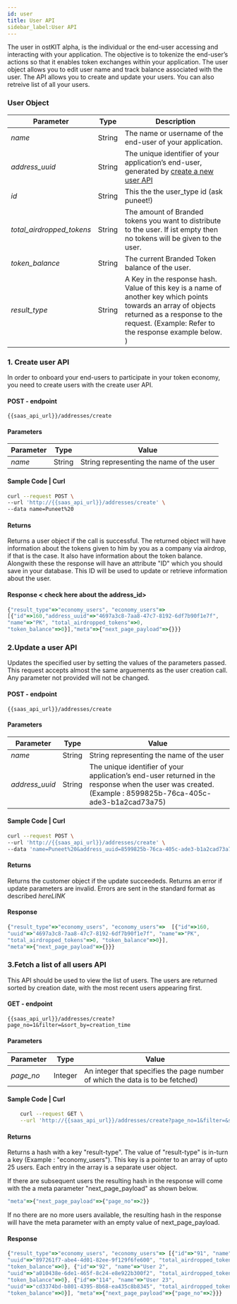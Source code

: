 ```yaml
---
id: user
title: User API 
sidebar_label:User API 
---
```



The user in ostKIT alpha, is the individual or the end-user accessing and interacting with your application. The objective is to tokenize the end-user’s actions so that it enables token exchanges within your application. The user object allows you to edit user name and track balance associated with the user. The API allows you to create and update your users. You can also retreive list of all your users. 

### User Object
| Parameter               | Type   | Description                                                                                   |
|-------------------------|--------|-----------------------------------------------------------------------------------------------|
| _name_                    | String | The name or username of the end-user of your application.                                      |
| _address_uuid_            | String | The unique identifier of your application’s end-user, generated by [create a new user API](http://localhost:3000/test-site/docs/user.html#1create-a-new-user-api) |
| _id_                      | String | This the the user_type id  (ask puneet!)                                                                   |
| _total_airdropped_tokens_ | String | The amount of Branded tokens you want to distribute to the user. If ist empty then no tokens will be given to the user.                                       |
| _token_balance_           | String | The current Branded Token balance of the user.                                                  |
| _result_type_             | String | A Key in the response hash. Value of this key is a name of another key which points towards an array of objects returned as a response to the request. (Example: Refer to the response example below. )                                    |
### 1. Create user API  
In order to onboard your end-users to participate in your token economy, you need to create users with the create user API.

#### POST - endpoint 
```url
{{saas_api_url}}/addresses/create
```

#### Parameters
| Parameter | Type   | Value  |
|-----------|--------|--------|
| _name_      | String | String representing the name of the user |

#### Sample Code | Curl 
```bash
curl --request POST \
--url 'http://{{saas_api_url}}/addresses/create' \
--data name=Puneet%20
```
#### Returns
Returns a user object if the call is successful. The returned object will have information about the tokens given to him by you as a company via airdrop, if that is the case. It also have information about the token balance. Alongwith these the response will have an attribute "ID" which you should save in your database. This ID will be used to update or retrieve information about the user.

#### Response < check here about the address_id>
```javascript
{"result_type"=>"economy_users", "economy_users"=>  
[{"id"=>160,"address_uuid"=>"4697a3c8-7aa8-47c7-8192-6df7b90f1e7f", 
"name"=>"PK", "total_airdropped_tokens"=>0, 
"token_balance"=>0}],"meta"=>{"next_page_payload"=>{}}}
```

### 2.Update a user API 
Updates the specified user by setting the values of the parameters passed. This request accepts almost the same arguements as the user creation call. Any parameter not provided will not be changed.

#### POST - endpoint
```url
{{saas_api_url}}/addresses/create
```

#### Parameters 
| Parameter    | Type   | Value                                           |
|--------------|--------|-------------------------------------------------|
| _name_         | String | String representing the name of the user                                |
| _address_uuid_ | String | The unique identifier of your application’s end-user returned in the response when the user was created. (Example : 8599825b-76ca-405c-ade3-b1a2cad73a75) |


#### Sample Code | Curl 
```bash
curl --request POST \
--url 'http://{{saas_api_url}}/addresses/create' \
--data 'name=Puneet%20&address_uuid=8599825b-76ca-405c-ade3-b1a2cad73a75'
```
#### Returns
Returns the customer object if the update succeededs. Returns an error if update parameters are invalid. Errors are sent in the standard format as described _*hereLINK*_

#### Response
```javascript
{"result_type"=>"economy_users", "economy_users"=>  [{"id"=>160,
"uuid"=>"4697a3c8-7aa8-47c7-8192-6df7b90f1e7f", "name"=>"PK",
"total_airdropped_tokens"=>0, "token_balance"=>0}],
"meta"=>{"next_page_payload"=>{}}}
```

### 3.Fetch a list of all users API
This API should be used to view the list of users. The users are returned sorted by creation date, with the most recent users  appearing first.

#### GET - endpoint
```url
{{saas_api_url}}/addresses/create?page_no=1&filter=&sort_by=creation_time
```

#### Parameters 
| Parameter | Type    | Value                                    |
|-----------|---------|------------------------------------------|
| _page_no_   | Integer | An integer that specifies the page number of which the data is to be fetched) |
 

#### Sample Code | Curl 
```bash
	curl --request GET \
  	--url 'http://{{saas_api_url}}/addresses/create?page_no=1&filter=&sort_by=creation_time'
```

#### Returns
Returns a hash with a key "result-type". The value of "result-type" is in-turn a key (Example : "economy_users"). This key is a pointer to an array of upto 25 users. Each entry in the array is a separate user object. 

If there are subsequent users the resulting hash in the response will come with the a meta parameter "next_page_payload" as shown below. 

```javascript
"meta"=>{"next_page_payload"=>{"page_no"=>2}}
```

If no there are no more users available, the resulting hash in the response will have the meta parameter with an empty value of next_page_payload.


#### Response
```javascript
{"result_type"=>"economy_users", "economy_users"=> [{"id"=>"91", "name"=>"User 0",
"uuid"=>"897261f7-abe4-4d01-82ee-9f129f6fe600", "total_airdropped_tokens"=>0,
"token_balance"=>0}, {"id"=>"92", "name"=>"User 2",
"uuid"=>"a010438e-6de1-465f-8c24-e8e922b300f2", "total_airdropped_tokens"=>0,
"token_balance"=>0}, {"id"=>"114", "name"=>"User 23",
"uuid"=>"cd3374bd-b801-4395-8b68-ea435c8b8345", "total_airdropped_tokens"=>0,
"token_balance"=>0}], "meta"=>{"next_page_payload"=>{"page_no"=>2}}}
```
